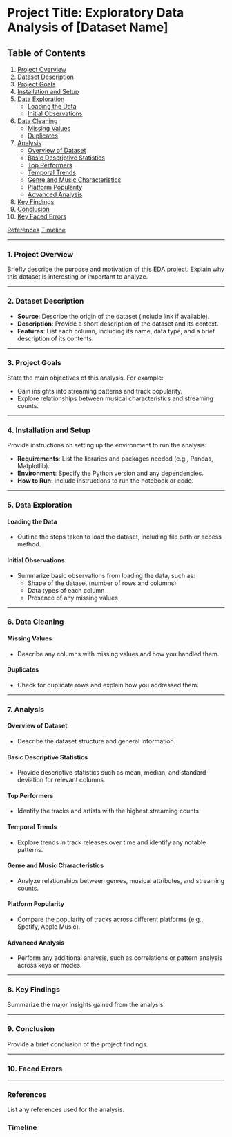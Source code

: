 
# Project Title: Exploratory Data Analysis of [Dataset Name]

## Table of Contents
1. [Project Overview](#project-overview)
2. [Dataset Description](#dataset-description)
3. [Project Goals](#project-goals)
4. [Installation and Setup](#installation-and-setup)
5. [Data Exploration](#data-exploration)
   - [Loading the Data](#loading-the-data)
   - [Initial Observations](#initial-observations)
6. [Data Cleaning](#data-cleaning)
   - [Missing Values](#missing-values)
   - [Duplicates](#duplicates)
7. [Analysis](#analysis)
   - [Overview of Dataset](#overview-of-dataset)
   - [Basic Descriptive Statistics](#basic-descriptive-statistics)
   - [Top Performers](#top-performers)
   - [Temporal Trends](#temporal-trends)
   - [Genre and Music Characteristics](#genre-and-music-characteristics)
   - [Platform Popularity](#platform-popularity)
   - [Advanced Analysis](#advanced-analysis)
8. [Key Findings](#key-findings)
9. [Conclusion](#conclusion)
10. [Key Faced Errors](#key_faced_errors)
    
[References](#references)
[Timeline](#Timeline)

---

### 1. Project Overview
Briefly describe the purpose and motivation of this EDA project. Explain why this dataset is interesting or important to analyze.

---

### 2. Dataset Description
- **Source**: Describe the origin of the dataset (include link if available).
- **Description**: Provide a short description of the dataset and its context.
- **Features**: List each column, including its name, data type, and a brief description of its contents.

---

### 3. Project Goals
State the main objectives of this analysis. For example:
- Gain insights into streaming patterns and track popularity.
- Explore relationships between musical characteristics and streaming counts.

---

### 4. Installation and Setup
Provide instructions on setting up the environment to run the analysis:
- **Requirements**: List the libraries and packages needed (e.g., Pandas, Matplotlib).
- **Environment**: Specify the Python version and any dependencies.
- **How to Run**: Include instructions to run the notebook or code.

---

### 5. Data Exploration

#### Loading the Data
- Outline the steps taken to load the dataset, including file path or access method.

#### Initial Observations
- Summarize basic observations from loading the data, such as:
  - Shape of the dataset (number of rows and columns)
  - Data types of each column
  - Presence of any missing values
 
---

### 6. Data Cleaning

#### Missing Values
- Describe any columns with missing values and how you handled them.

#### Duplicates
- Check for duplicate rows and explain how you addressed them.

---

### 7. Analysis

#### Overview of Dataset
- Describe the dataset structure and general information.

#### Basic Descriptive Statistics
- Provide descriptive statistics such as mean, median, and standard deviation for relevant columns.

#### Top Performers
- Identify the tracks and artists with the highest streaming counts.

#### Temporal Trends
- Explore trends in track releases over time and identify any notable patterns.

#### Genre and Music Characteristics
- Analyze relationships between genres, musical attributes, and streaming counts.

#### Platform Popularity
- Compare the popularity of tracks across different platforms (e.g., Spotify, Apple Music).

#### Advanced Analysis
- Perform any additional analysis, such as correlations or pattern analysis across keys or modes.

---

### 8. Key Findings
Summarize the major insights gained from the analysis.

---

### 9. Conclusion
Provide a brief conclusion of the project findings.

---

### 10. Faced Errors

---

### References
List any references used for the analysis.

### Timeline
